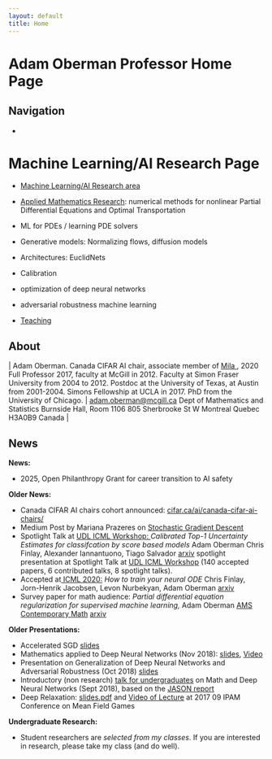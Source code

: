 ```yaml
---
layout: default
title: Home
---
```


# Adam Oberman Professor Home Page

## Navigation  
- 

# Machine Learning/AI Research Page
- [Machine Learning/AI Research area](research.md)
- [Applied Mathematics Research](research_older.md): numerical methods for nonlinear Partial Differential Equations and Optimal Transportation 

  

- ML for PDEs / learning PDE solvers
- Generative models: Normalizing flows, diffusion models
- Architectures: EuclidNets
- Calibration
- optimization of deep neural networks
- adversarial robustness machine learning


- [Teaching](teaching.md)

## About 

| Adam Oberman. Canada CIFAR AI chair, associate member of [Mila ](https://mila.quebec/en/mila/team/), 2020 Full Professor 2017, faculty at McGill in 2012. Faculty at Simon Fraser  University from 2004 to 2012. Postdoc at the University of Texas, at  Austin from 2001-2004. Simons Fellowship at UCLA in 2017.  PhD from  the University of Chicago. | adam.oberman@mcgill.ca Dept of Mathematics and Statistics Burnside Hall, Room 1106 805 Sherbrooke St W Montreal Quebec H3A0B9 Canada |

## News 

**News:**
- 2025, Open Philanthropy Grant for career transition to AI safety

**Older News:**
- Canada CIFAR AI chairs cohort announced: [cifar.ca/ai/canada-cifar-ai-chairs/](https://cifar.ca/ai/canada-cifar-ai-chairs/)
- Medium Post by Mariana Prazeres on [Stochastic Gradient Descent](https://medium.com/oberman-lab/proof-for-stochastic-gradient-descent-335bdc8693d0)
- Spotlight Talk at [UDL ICML Workshop: ](https://icml.cc/virtual/2020/workshop/5717)*Calibrated Top-1 Uncertainty Estimates for classifcation by score based models* Adam Oberman Chris Finlay, Alexander Iannantuono, Tiago Salvador [arxiv](https://arxiv.org/abs/1903.09215) spotlight presentation at Spotlight Talk at [UDL ICML Workshop](https://icml.cc/virtual/2020/workshop/5717) (140 accepted papers, 6 contributed talks, 8 spotlight talks).
- Accepted at[ ICML 2020:](https://proceedings.icml.cc/paper/2020/hash/98c56bce74669e2e4e7a9fc1caa8c326) *How to train your neural ODE* Chris Finlay, Jorn-Henrik Jacobsen, Levon Nurbekyan, Adam Oberman [arxiv ](https://arxiv.org/abs/2002.02798)
- Survey paper for math audience: *Partial differential equation regularization for supervised machine learning,* Adam Oberman [AMS Contemporary Math](https://www.ams.org/books/conm/) [arxiv](http://arxiv.org/abs/1910.01612)

**Older Presentations:**

- Accelerated SGD [slides](https://www.adamoberman.net/uploads/6/2/4/2/62426505/accelerate_sgd_new_slides_2020_05.pdf)
- Mathematics applied to Deep Neural Networks (Nov 2018): [slides](https://www.adamoberman.net/uploads/6/2/4/2/62426505/math_comp_brown_11_02.pdf), [Video](https://brown.hosted.panopto.com/Panopto/Pages/Viewer.aspx?id=ae9989ff-5e3e-4f28-9332-a98d012a4614)
- Presentation on Generalization of Deep Neural Networks and Adversarial Robustness (Oct 2018) [slides](https://www.adamoberman.net/uploads/6/2/4/2/62426505/miml_oct_30.pdf)
- Introductory (non research) [talk for undergraduates](https://www.adamoberman.net/uploads/6/2/4/2/62426505/seminar_1_introduction.pdf) on Math and Deep Neural Networks (Sept 2018), based on the [JASON report](https://fas.org/irp/agency/dod/jason/)
- Deep Relaxation: [slides.pdf](https://www.adamoberman.net/uploads/6/2/4/2/62426505/2017_08_30_ipam.pdf) and [Video of Lecture](http://www.ipam.ucla.edu/programs/workshops/mean-field-games/?tab=schedule) at 2017 09 IPAM Conference on Mean Field Games

**Undergraduate Research:** 

- Student researchers are *selected from my classes*.  If you are interested in research, please take my class (and do well). 



